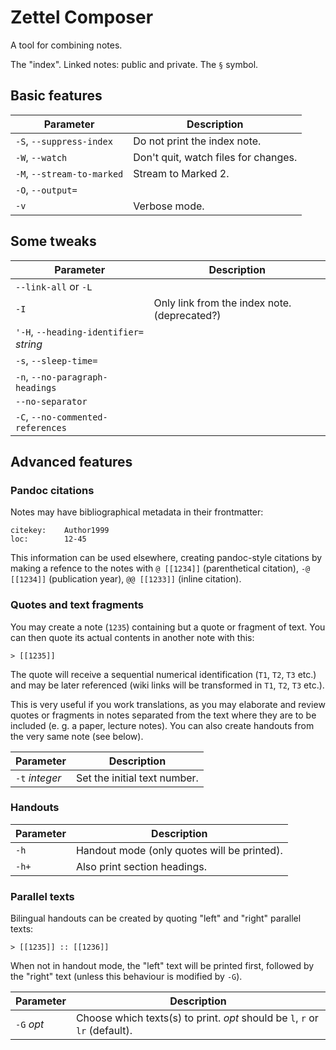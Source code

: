 # Zettel Composer

A tool for combining notes.

The "index". Linked notes: public and private. The `§` symbol. 

## Basic features

| Parameter                  | Description                          |
| ----------                 | ----------                           |
| `-S`, `--suppress-index`        | Do not print the index note.         |
| `-W`, `--watch`            | Don't quit, watch files for changes. |
| `-M`, `--stream-to-marked` | Stream to Marked 2.                  |
| `-O`, `--output=`          |                                      |
| `-v`                       | Verbose mode.                        |


## Some tweaks

| Parameter                               | Description                                  |
| ----------                              | ----------                                   |
| `--link-all` or `-L`                    |                                              |
| `-I`                                    | Only link from the index note. (deprecated?) |
| `'-H`, `--heading-identifier=` *string* |                                              |
| `-s`, `--sleep-time=`                   |                                              |
| `-n`, `--no-paragraph-headings`         |                                              |
| `--no-separator`                        |                                              |
| `-C`, `--no-commented-references`       |                                              |


## Advanced features

### Pandoc citations ###

Notes may have bibliographical metadata in their frontmatter:

```
citekey:	Author1999
loc:		12-45
```

This information can be used elsewhere, creating  pandoc-style citations by making a refence to the notes with `@ [[1234]]` (parenthetical citation), `-@ [[1234]]` (publication year), `@@ [[1233]]` (inline citation).


### Quotes and text fragments ###


You may create a note (`1235`) containing but a quote or fragment of text. You can then quote its actual contents in another note with this:

```
> [[1235]]
```

The quote will receive a sequential numerical identification (`T1`, `T2`, `T3` etc.) and may be later referenced (wiki links will be transformed in `T1`, `T2`, `T3` etc.).

This is very useful if you work translations, as you may elaborate and review quotes or fragments in notes separated from the text where they are to be included (e. g. a paper, lecture notes). You can also create handouts from the very same note (see below).


| Parameter      | Description                  |
| ----------     | ----------                   |
| `-t` *integer* | Set the initial text number. |



### Handouts ###

| Parameter | Description                                 |
| --------- | ----------                                  |
| `-h`      | Handout mode (only quotes will be printed). |
| `-h+`     | Also print section headings.                |


### Parallel texts ###

Bilingual handouts can be created by quoting "left" and "right" parallel texts:

```
> [[1235]] :: [[1236]]
```

When not in handout mode, the "left" text will be printed first, followed by the "right" text (unless this behaviour is modified by `-G`).

| Parameter  | Description                                                  |
| ---------  | ----------                                                   |
| `-G` *opt* | Choose which texts(s) to print. *opt* should be `l`,  `r` or `lr` (default). |


